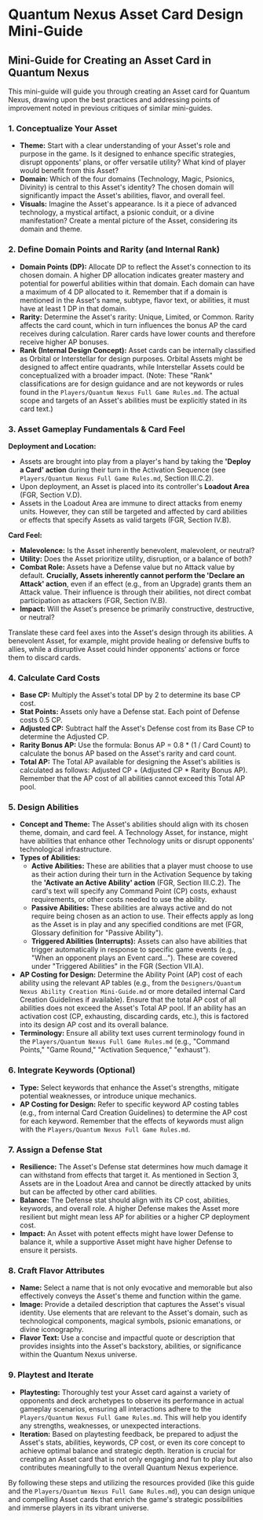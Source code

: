 # Quantum Nexus Asset Card Design Mini-Guide

## Mini-Guide for Creating an Asset Card in Quantum Nexus

This mini-guide will guide you through creating an Asset card for Quantum Nexus, drawing upon the best practices and addressing points of improvement noted in previous critiques of similar mini-guides.

### 1. Conceptualize Your Asset

*   **Theme:** Start with a clear understanding of your Asset's role and purpose in the game. Is it designed to enhance specific strategies, disrupt opponents' plans, or offer versatile utility? What kind of player would benefit from this Asset?
*   **Domain:** Which of the four domains (Technology, Magic, Psionics, Divinity) is central to this Asset's identity? The chosen domain will significantly impact the Asset's abilities, flavor, and overall feel.
*   **Visuals:** Imagine the Asset's appearance. Is it a piece of advanced technology, a mystical artifact, a psionic conduit, or a divine manifestation? Create a mental picture of the Asset, considering its domain and theme.

### 2. Define Domain Points and Rarity (and Internal Rank)

*   **Domain Points (DP):** Allocate DP to reflect the Asset's connection to its chosen domain. A higher DP allocation indicates greater mastery and potential for powerful abilities within that domain. Each domain can have a maximum of 4 DP allocated to it. Remember that if a domain is mentioned in the Asset's name, subtype, flavor text, or abilities, it must have at least 1 DP in that domain. 
*   **Rarity:** Determine the Asset's rarity: Unique, Limited, or Common. Rarity affects the card count, which in turn influences the bonus AP the card receives during calculation. Rarer cards have lower counts and therefore receive higher AP bonuses.
*   **Rank (Internal Design Concept):** Asset cards can be internally classified as Orbital or Interstellar for design purposes. Orbital Assets might be designed to affect entire quadrants, while Interstellar Assets could be conceptualized with a broader impact. (Note: These "Rank" classifications are for design guidance and are not keywords or rules found in the `Players/Quantum Nexus Full Game Rules.md`. The actual scope and targets of an Asset's abilities must be explicitly stated in its card text.)

### 3. Asset Gameplay Fundamentals & Card Feel

**Deployment and Location:**
*   Assets are brought into play from a player's hand by taking the **'Deploy a Card' action** during their turn in the Activation Sequence (see `Players/Quantum Nexus Full Game Rules.md`, Section III.C.2).
*   Upon deployment, an Asset is placed into its controller's **Loadout Area** (FGR, Section V.D).
*   Assets in the Loadout Area are immune to direct attacks from enemy units. However, they can still be targeted and affected by card abilities or effects that specify Assets as valid targets (FGR, Section IV.B).

**Card Feel:**
*   **Malevolence:** Is the Asset inherently benevolent, malevolent, or neutral?
*   **Utility:**  Does the Asset prioritize utility, disruption, or a balance of both?
*   **Combat Role:** Assets have a Defense value but no Attack value by default. **Crucially, Assets inherently cannot perform the 'Declare an Attack' action**, even if an effect (e.g., from an Upgrade) grants them an Attack value. Their influence is through their abilities, not direct combat participation as attackers (FGR, Section IV.B).
*   **Impact:** Will the Asset's presence be primarily constructive, destructive, or neutral?

Translate these card feel axes into the Asset's design through its abilities. A benevolent Asset, for example, might provide healing or defensive buffs to allies, while a disruptive Asset could hinder opponents' actions or force them to discard cards.

### 4. Calculate Card Costs

*   **Base CP:** Multiply the Asset's total DP by 2 to determine its base CP cost.
*   **Stat Points:** Assets only have a Defense stat. Each point of Defense costs 0.5 CP. 
*   **Adjusted CP:** Subtract half the Asset's Defense cost from its Base CP to determine the Adjusted CP.
*   **Rarity Bonus AP:** Use the formula: Bonus AP = 0.8 \* (1 / Card Count) to calculate the bonus AP based on the Asset's rarity and card count.
*   **Total AP:** The Total AP available for designing the Asset's abilities is calculated as follows: Adjusted CP + (Adjusted CP \* Rarity Bonus AP). Remember that the AP cost of all abilities cannot exceed this Total AP pool.

### 5. Design Abilities

*   **Concept and Theme:** The Asset's abilities should align with its chosen theme, domain, and card feel. A Technology Asset, for instance, might have abilities that enhance other Technology units or disrupt opponents' technological infrastructure.
*   **Types of Abilities:**
    *   **Active Abilities:** These are abilities that a player must choose to use as their action during their turn in the Activation Sequence by taking the **'Activate an Active Ability' action** (FGR, Section III.C.2). The card's text will specify any Command Point (CP) costs, exhaust requirements, or other costs needed to use the ability.
    *   **Passive Abilities:** These abilities are always active and do not require being chosen as an action to use. Their effects apply as long as the Asset is in play and any specified conditions are met (FGR, Glossary definition for "Passive Ability").
    *   **Triggered Abilities (Interrupts):** Assets can also have abilities that trigger automatically in response to specific game events (e.g., "When an opponent plays an Event card..."). These are covered under "Triggered Abilities" in the FGR (Section VII.A).
*   **AP Costing for Design:** Determine the Ability Point (AP) cost of each ability using the relevant AP tables (e.g., from the `Designers/Quantum Nexus Ability Creation Mini-Guide.md` or more detailed internal Card Creation Guidelines if available). Ensure that the total AP cost of all abilities does not exceed the Asset's Total AP pool. If an ability has an activation cost (CP, exhausting, discarding cards, etc.), this is factored into its design AP cost and its overall balance.
*   **Terminology:** Ensure all ability text uses current terminology found in the `Players/Quantum Nexus Full Game Rules.md` (e.g., "Command Points," "Game Round," "Activation Sequence," "exhaust").

### 6. Integrate Keywords (Optional)

*   **Type:** Select keywords that enhance the Asset's strengths, mitigate potential weaknesses, or introduce unique mechanics.
*   **AP Costing for Design:** Refer to specific keyword AP costing tables (e.g., from internal Card Creation Guidelines) to determine the AP cost for each keyword. Remember that the effects of keywords must align with the `Players/Quantum Nexus Full Game Rules.md`.

### 7. Assign a Defense Stat

*   **Resilience:** The Asset's Defense stat determines how much damage it can withstand from effects that target it. As mentioned in Section 3, Assets are in the Loadout Area and cannot be directly attacked by units but can be affected by other card abilities.
*   **Balance:** The Defense stat should align with its CP cost, abilities, keywords, and overall role. A higher Defense makes the Asset more resilient but might mean less AP for abilities or a higher CP deployment cost.
*   **Impact:** An Asset with potent effects might have lower Defense to balance it, while a supportive Asset might have higher Defense to ensure it persists.

### 8. Craft Flavor Attributes

*   **Name:** Select a name that is not only evocative and memorable but also effectively conveys the Asset's theme and function within the game.
*   **Image:** Provide a detailed description that captures the Asset's visual identity. Use elements that are relevant to the Asset's domain, such as technological components, magical symbols, psionic emanations, or divine iconography.
*   **Flavor Text:** Use a concise and impactful quote or description that provides insights into the Asset's backstory, abilities, or significance within the Quantum Nexus universe.

### 9. Playtest and Iterate

*   **Playtesting:** Thoroughly test your Asset card against a variety of opponents and deck archetypes to observe its performance in actual gameplay scenarios, ensuring all interactions adhere to the `Players/Quantum Nexus Full Game Rules.md`. This will help you identify any strengths, weaknesses, or unexpected interactions.
*   **Iteration:** Based on playtesting feedback, be prepared to adjust the Asset's stats, abilities, keywords, CP cost, or even its core concept to achieve optimal balance and strategic depth. Iteration is crucial for creating an Asset card that is not only engaging and fun to play but also contributes meaningfully to the overall Quantum Nexus experience.

By following these steps and utilizing the resources provided (like this guide and the `Players/Quantum Nexus Full Game Rules.md`), you can design unique and compelling Asset cards that enrich the game's strategic possibilities and immerse players in its vibrant universe.
